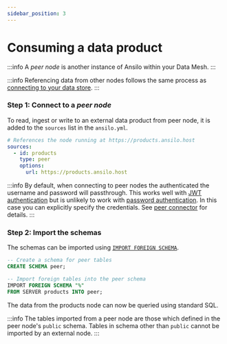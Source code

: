 ```yaml
---
sidebar_position: 3
---
```


# Consuming a data product

:::info
A _peer node_ is another instance of Ansilo within your Data Mesh.
:::

:::info
Referencing data from other nodes follows the same process as [connecting to your data store](../data-source).
:::

### Step 1: Connect to a _peer node_

To read, ingest or write to an external data product from peer node, it is added
to the `sources` list in the `ansilo.yml`.

```yaml
# References the node running at https://products.ansilo.host
sources:
  - id: products
    type: peer
    options:
      url: https://products.ansilo.host
```

:::info
By default, when connecting to peer nodes the authenticated the username and password will passthrough.
This works well with [JWT authentication](/fundamentals/security/#jwt-authentication) but is unlikely to work
with [password authentication](/fundamentals/security/#password-authentication). 
In this case you can explicitly specify the credentials. See [peer connector](/connectors/peer/) for details.
:::

### Step 2: Import the schemas

The schemas can be imported using [`IMPORT FOREIGN SCHEMA`](https://www.postgresql.org/current/sql-importforeignschema.html).

```sql
-- Create a schema for peer tables
CREATE SCHEMA peer;

-- Import foreign tables into the peer schema
IMPORT FOREIGN SCHEMA "%" 
FROM SERVER products INTO peer;
```

The data from the products node can now be queried using standard SQL.

:::info
The tables imported from a peer node are those which defined in the peer node's `public` schema.
Tables in schema other than `public` cannot be imported by an external node.
:::
